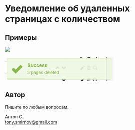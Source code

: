 # Уведомление об удаленных страницах с количеством

## Примеры

![](img/delete-flash-count.gif)

![demo](img/toastr-deleted-pages.png)

## Автор

Пишите по любым вопросам.

Антон С.\
tony.smirnov@gmail.com
